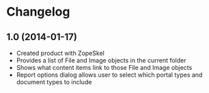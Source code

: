 # Changelog

## 1.0 (2014-01-17)

- Created product with ZopeSkel
- Provides a list of File and Image objects in the current folder
- Shows what content items link to those File and Image objects
- Report options dialog allows user to select which portal types and document types to include

